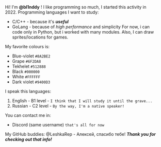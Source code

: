 Hi! I'm **@bl1nddy** ! I like programming so much, I started this activity in 2022. 
Programming languages I want to study:
  - C/C++ - because it's ***useful***
  - GoLang - because of *high performance* and simplicity
For now, i can code only in Python, but i worked with many modules.
Also, I can draw sprites/locations for games. 

My favorite colours is:
  - Blue-violet `#8A2BE2`
  - Grape `#6F2DA8`
  - Tekhelet `#512888`
  - Black `#000000`
  - White `#FFFFFF`
  - Dark violet `#9400D3`

I speak this languages:
  1) English - B1 level - `I think that I will study it until the grave...`
  2) Russian - C2 level - `By the way, I'm a native speaker!`

You can contact me in:
  - Discord (same username) `that's all for now`

My GitHub buddies:
  @LeshkaRep - Алексей, спасибо тебе!
***Thank you for checking out that info!***
